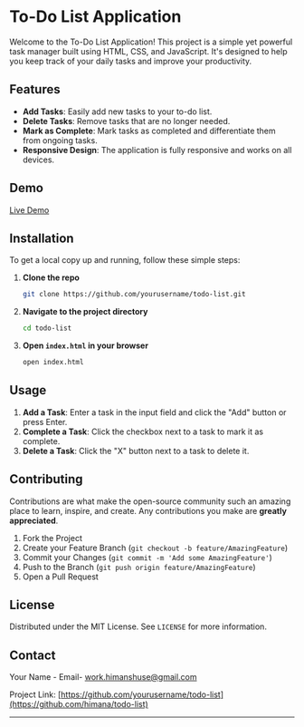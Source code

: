 # To-Do List Application

Welcome to the To-Do List Application! This project is a simple yet powerful task manager built using HTML, CSS, and JavaScript. It's designed to help you keep track of your daily tasks and improve your productivity.

## Features

- **Add Tasks**: Easily add new tasks to your to-do list.
- **Delete Tasks**: Remove tasks that are no longer needed.
- **Mark as Complete**: Mark tasks as completed and differentiate them from ongoing tasks.
- **Responsive Design**: The application is fully responsive and works on all devices.

## Demo

[Live Demo](https://your-live-demo-link.com)

## Installation

To get a local copy up and running, follow these simple steps:

1. **Clone the repo**
   ```sh
   git clone https://github.com/yourusername/todo-list.git
   ```

2. **Navigate to the project directory**
   ```sh
   cd todo-list
   ```

3. **Open `index.html` in your browser**
   ```sh
   open index.html
   ```

## Usage

1. **Add a Task**: Enter a task in the input field and click the "Add" button or press Enter.
2. **Complete a Task**: Click the checkbox next to a task to mark it as complete.
3. **Delete a Task**: Click the "X" button next to a task to delete it.

## Contributing

Contributions are what make the open-source community such an amazing place to learn, inspire, and create. Any contributions you make are **greatly appreciated**.

1. Fork the Project
2. Create your Feature Branch (`git checkout -b feature/AmazingFeature`)
3. Commit your Changes (`git commit -m 'Add some AmazingFeature'`)
4. Push to the Branch (`git push origin feature/AmazingFeature`)
5. Open a Pull Request

## License

Distributed under the MIT License. See `LICENSE` for more information.

## Contact

Your Name - Email- work.himanshuse@gmail.com

Project Link: [https://github.com/yourusername/todo-list](https://github.com/himana/todo-list)

---

